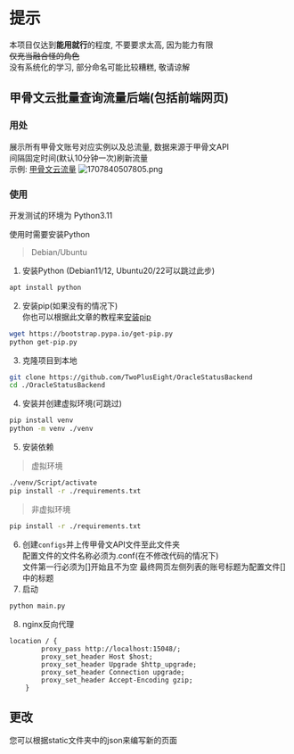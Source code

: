 # 提示
本项目仅达到**能用就行**的程度, 不要要求太高, 因为能力有限  
~~仅充当融合怪的角色~~  
没有系统化的学习, 部分命名可能比较糟糕, 敬请谅解
## 甲骨文云批量查询流量后端(包括前端网页)
### 用处
展示所有甲骨文账号对应实例以及总流量, 数据来源于甲骨文API  
间隔固定时间(默认10分钟一次)刷新流量  
示例: [甲骨文云流量](https://oracle-cloud.twopluseight.net/)
![1707840507805.png](https://img10.360buyimg.com/babel/jfs/t20260213/132044/32/39473/83260/65cb9402F7b8eb5d7/a96d9b8a005a3aad.png)
### 使用
开发测试的环境为 Python3.11

使用时需要安装Python  
>Debian/Ubuntu  
1. 安装Python (Debian11/12, Ubuntu20/22可以跳过此步)
```bash
apt install python
```
2. 安装pip(如果没有的情况下)  
你也可以根据此文章的教程来[安装pip](https://pip.pypa.io/en/stable/installation/#supported-methods)
```bash
wget https://bootstrap.pypa.io/get-pip.py
python get-pip.py
```
3. 克隆项目到本地
```bash
git clone https://github.com/TwoPlusEight/OracleStatusBackend
cd ./OracleStatusBackend
```
4. 安装并创建虚拟环境(可跳过)
```bash
pip install venv
python -m venv ./venv
```
5. 安装依赖
> 虚拟环境
```bash
./venv/Script/activate
pip install -r ./requirements.txt
```
> 非虚拟环境
```bash
pip install -r ./requirements.txt
```
6. 创建`configs`并上传甲骨文API文件至此文件夹  
配置文件的文件名称必须为.conf(在不修改代码的情况下)  
文件第一行必须为[]开始且不为空
最终网页左侧列表的账号标题为配置文件[]中的标题
7. 启动
```bash
python main.py
```
8. nginx反向代理
```
location / {
        proxy_pass http://localhost:15048/;
        proxy_set_header Host $host;
        proxy_set_header Upgrade $http_upgrade;
        proxy_set_header Connection upgrade;
        proxy_set_header Accept-Encoding gzip;
    }
```

## 更改
您可以根据static文件夹中的json来编写新的页面
